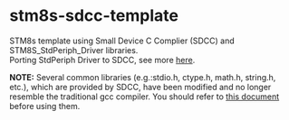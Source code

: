 # stm8s-sdcc-template
STM8s template using Small Device C Complier (SDCC) and STM8S_StdPeriph_Driver libraries.<br />
Porting StdPeriph Driver to SDCC, see more [here](https://gist.github.com/baoson2211/f8b96f521b1f0c7d50959c24de129791).

**NOTE:** Several common libraries (e.g.:stdio.h, ctype.h, math.h, string.h, etc.), which are provided by SDCC,
have been modified and no longer resemble the traditional gcc compiler. You should refer to
[this document](http://sdcc.sourceforge.net/mediawiki/index.php/List_of_the_SDCC_library) before using them.
